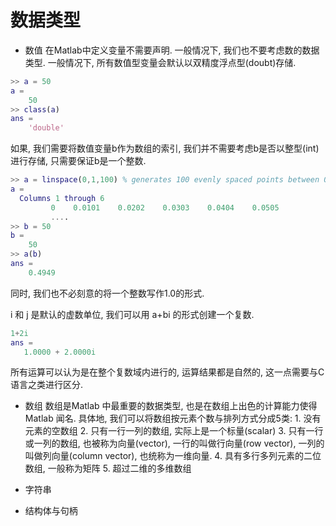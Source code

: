 # 数据类型

* 数值
  在Matlab中定义变量不需要声明. 一般情况下, 我们也不要考虑数的数据类型. 一般情况下, 所有数值型变量会默认以双精度浮点型(doubt)存储. 

```matlab
>> a = 50
a =
    50
>> class(a)
ans =
    'double'
```

如果, 我们需要将数值变量b作为数组的索引, 我们并不需要考虑b是否以整型(int)进行存储, 只需要保证b是一个整数.   

```matlab
>> a = linspace(0,1,100) % generates 100 evenly spaced points between 0 and 1
a = 
  Columns 1 through 6
         0    0.0101    0.0202    0.0303    0.0404    0.0505    
         ....
>> b = 50
b =
    50
>> a(b)
ans =
    0.4949             
```

同时, 我们也不必刻意的将一个整数写作1.0的形式.

i 和 j 是默认的虚数单位, 我们可以用 a+bi 的形式创建一个复数.

```matlab
1+2i
ans =
   1.0000 + 2.0000i
```

所有运算可以认为是在整个复数域内进行的, 运算结果都是自然的, 这一点需要与C语言之类进行区分.

* 数组
  数组是Matlab 中最重要的数据类型, 也是在数组上出色的计算能力使得Matlab 闻名. 具体地, 我们可以将数组按元素个数与排列方式分成5类:
      1. 没有元素的空数组
      2. 只有一行一列的数组, 实际上是一个标量(scalar)
      3. 只有一行或一列的数组, 也被称为向量(vector), 一行的叫做行向量(row vector), 一列的叫做列向量(column vector), 也统称为一维向量.
      4. 具有多行多列元素的二位数组, 一般称为矩阵
      5. 超过二维的多维数组

* 字符串
* 结构体与句柄